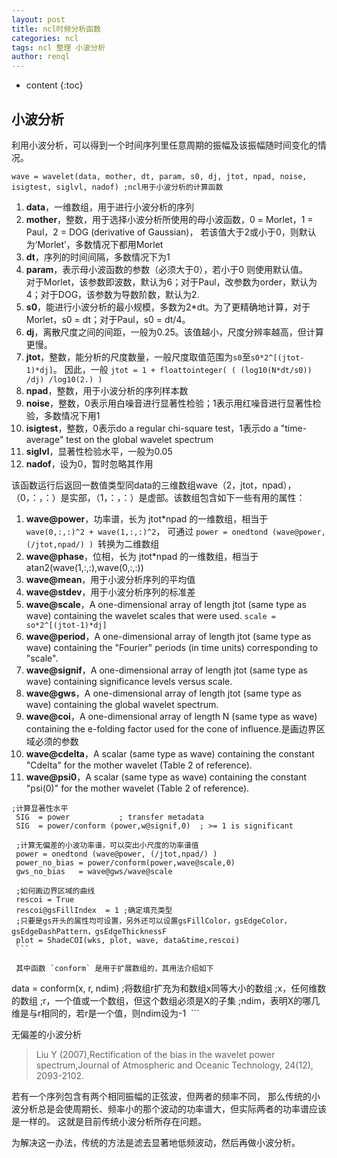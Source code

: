 ```yaml
---
layout: post
title: ncl时频分析函数
categories: ncl
tags: ncl 整理 小波分析
author: renql
---
```


* content
{:toc}

## 小波分析
利用小波分析，可以得到一个时间序列里任意周期的振幅及该振幅随时间变化的情况。

```
wave = wavelet(data, mother, dt, param, s0, dj, jtot, npad, noise, isigtest, siglvl, nadof) ;ncl用于小波分析的计算函数
```
1. **data**，一维数组，用于进行小波分析的序列   
2. **mother**，整数，用于选择小波分析所使用的母小波函数，0 = Morlet，1 = Paul，2 = DOG (derivative of Gaussian)，
若该值大于2或小于0，则默认为‘Morlet’，多数情况下都用Morlet   
3. **dt**，序列的时间间隔，多数情况下为1   
4. **param**，表示母小波函数的参数（必须大于0），若小于0 则使用默认值。   
对于Morlet，该参数即波数，默认为6；对于Paul，改参数为order，默认为4；对于DOG，该参数为导数阶数，默认为2.   
5. **s0**，能进行小波分析的最小规模，多数为2*dt。为了更精确地计算，对于Morlet，s0 = dt；对于Paul，s0 = dt/4。  
6. **dj**，离散尺度之间的间距，一般为0.25。该值越小，尺度分辨率越高，但计算更慢。   
7. **jtot**，整数，能分析的尺度数量，一般尺度取值范围为`s0`至`s0*2^[(jtot-1)*dj]`。
因此，一般 `jtot = 1 + floattointeger( ( (log10(N*dt/s0)) /dj) /log10(2.) )`   
8. **npad**，整数，用于小波分析的序列样本数    
9. **noise**，整数，0表示用白噪音进行显著性检验；1表示用红噪音进行显著性检验，多数情况下用1    
10. **isigtest**，整数，0表示do a regular chi-square test，1表示do a "time-average" test on the global wavelet spectrum    
11. **siglvl**，显著性检验水平，一般为0.05    
12. **nadof**，设为0，暂时忽略其作用    




该函数运行后返回一数值类型同data的三维数组wave（2，jtot，npad），（0，：，：）是实部，（1，：，：）是虚部。该数组包含如下一些有用的属性：    
1. **wave@power**，功率谱，长为 jtot*npad 的一维数组，相当于 `wave(0,:,:)^2 + wave(1,:,:)^2`，
可通过 `power = onedtond (wave@power, (/jtot,npad/) ) `转换为二维数组   
2. **wave@phase**，位相，长为 jtot*npad 的一维数组，相当于 atan2(wave(1,:,:),wave(0,:,:))
3. **wave@mean**，用于小波分析序列的平均值
4. **wave@stdev**，用于小波分析序列的标准差
5. **wave@scale**，A one-dimensional array of length jtot (same type as wave) containing the wavelet scales that were used.
`scale = so*2^[(jtot-1)*dj]`   
6. **wave@period**，A one-dimensional array of length jtot (same type as wave) containing the "Fourier" periods (in time units) corresponding to "scale".    
7. **wave@signif**，A one-dimensional array of length jtot (same type as wave) containing significance levels versus scale.    
8. **wave@gws**，A one-dimensional array of length jtot (same type as wave) containing the global wavelet spectrum.     
9. **wave@coi**，A one-dimensional array of length N (same type as wave) containing the e-folding factor used for the cone of influence.是画边界区域必须的参数    
10. **wave@cdelta**，A scalar (same type as wave) containing the constant "Cdelta" for the mother wavelet (Table 2 of reference).     
11. **wave@psi0**，A scalar (same type as wave) containing the constant "psi(0)" for the mother wavelet (Table 2 of reference).

 ```    
 ;计算显著性水平
  SIG  = power           ; transfer metadata
  SIG  = power/conform (power,w@signif,0)  ; >= 1 is significant
  
  ;计算无偏差的小波功率谱，可以突出小尺度的功率谱值
  power = onedtond (wave@power, (/jtot,npad/) ) 
  power_no_bias = power/conform(power,wave@scale,0)
  gws_no_bias   = wave@gws/wave@scale
  
  ;如何画边界区域的曲线
  rescoi = True
  rescoi@gsFillIndex  = 1 ;确定填充类型  
  ;只要是gs开头的属性均可设置，另外还可以设置gsFillColor，gsEdgeColor，gsEdgeDashPattern，gsEdgeThicknessF
  plot = ShadeCOI(wks, plot, wave, data&time,rescoi)
  ```
  
  其中函数 `conform` 是用于扩展数组的，其用法介绍如下
  ``` 
  data  = conform(x, r, ndim) ;将数组r扩充为和数组x同等大小的数组
  ;x，任何维数的数组
  ;r，一个值或一个数组，但这个数组必须是X的子集
  ;ndim，表明X的哪几维是与r相同的，若r是一个值，则ndim设为-1
  ```

无偏差的小波分析    
>  Liu Y (2007),Rectification of the bias in the wavelet power spectrum,Journal of Atmospheric and Oceanic Technology, 24(12), 2093-2102.

若有一个序列包含有两个相同振幅的正弦波，但两者的频率不同，
那么传统的小波分析总是会使周期长、频率小的那个波动的功率谱大，但实际两者的功率谱应该是一样的。
这就是目前传统小波分析所存在问题。

为解决这一办法，传统的方法是滤去显著地低频波动，然后再做小波分析。
